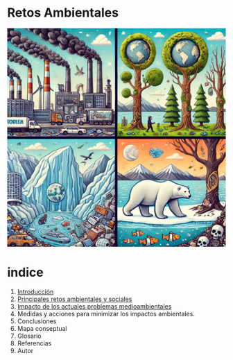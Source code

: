 # Retos Ambientales

![Retos Ambientales](img/retosAmbientales.jpg)

# indice 
1. [Introducción](introduccion.md) 
2. [Principales retos ambientales y sociales](retos-ambientales_sociales.md)
3. [Impacto de los actuales problemas medioambientales](problemasMedioambientales.md)
4. Medidas y acciones para minimizar los impactos ambientales.
5. Conclusiones
6. Mapa conseptual
7. Glosario
8. Referencias
9. Autor
